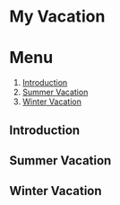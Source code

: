 # My Vacation

# Menu
1. [Introduction](#introduction)
2. [Summer Vacation](#summer-vacation)
3. [Winter Vacation](#winter-vacation)

## Introduction

## Summer Vacation

## Winter Vacation

